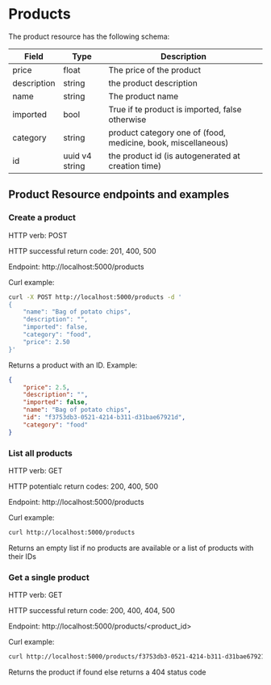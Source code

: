 # Products

The product resource has the following schema:

|Field| Type| Description|
|-----|-----|------------|
|price|float|The price of the product|
|description|string| the product description|
|name|string|The product name|
|imported|bool|True if te product is imported, false otherwise|
|category|string|product category one of (food, medicine, book, miscellaneous)|
|id|uuid v4 string| the product id (is autogenerated at creation time)|


## Product Resource endpoints and examples

### Create a product
HTTP verb: POST

HTTP successful return code: 201, 400, 500

Endpoint: http://localhost:5000/products

Curl example:
```bash
curl -X POST http://localhost:5000/products -d '
{
	"name": "Bag of potato chips",
	"description": "",
	"imported": false,
	"category": "food",
	"price": 2.50
}'
```
Returns a product with an ID. Example: 
```json
{
    "price": 2.5,
    "description": "",
    "imported": false,
    "name": "Bag of potato chips",
    "id": "f3753db3-0521-4214-b311-d31bae67921d",
    "category": "food"
}
```

### List all products
HTTP verb: GET

HTTP potentialc return codes: 200, 400, 500

Endpoint: http://localhost:5000/products

Curl example:
```bash
curl http://localhost:5000/products
```
Returns an empty list if no products are available or a list of products 
with their IDs

### Get a single product
HTTP verb: GET

HTTP successful return code: 200, 400, 404, 500

Endpoint: http://localhost:5000/products/<product_id>

Curl example:
```bash
curl http://localhost:5000/products/f3753db3-0521-4214-b311-d31bae67921d
```
Returns the product if found else returns a 404 status code 

